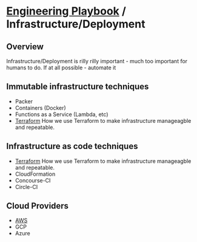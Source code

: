 # [Engineering Playbook](../README.md) / Infrastructure/Deployment

## Overview

Infrastructure/Deployment is rilly rilly important - much too important for humans to do. If at all possible - automate it

## Immutable infrastructure techniques

- Packer
- Containers (Docker)
- Functions as a Service (Lambda, etc)
- [Terraform](./tf/README.md) How we use Terraform to make infrastructure manageagble and repeatable.

## Infrastructure as code techniques

- [Terraform](./tf/README.md) How we use Terraform to make infrastructure manageagble and repeatable.
- CloudFormation
- Concourse-CI
- Circle-CI

## Cloud Providers

- [AWS](./aws/README.md)
- GCP
- Azure